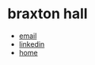 # braxton hall

- [email](mailto:braxtonjhall@gmail.com)
- [linkedin](https://www.linkedin.com/in/braxton-hall-b49718170/)
- [home](https://braxtonhall.ca/)
